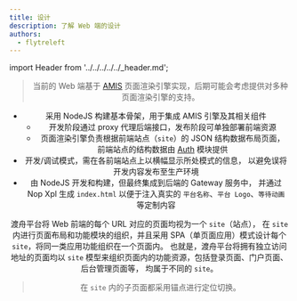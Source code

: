 ```yaml
---
title: 设计
description: 了解 Web 端的设计
authors:
  - flytreleft
---
```


import Header from '../../../../../\_header.md';

<Header />

> 当前的 Web 端基于
> [AMIS](https://baidu.github.io/amis/examples/index)
> 页面渲染引擎实现，后期可能会考虑提供对多种页面渲染引擎的支持。

- 采用 NodeJS 构建基本骨架，用于集成 AMIS 引擎及其相关组件
  - 开发阶段通过 proxy 代理后端接口，发布阶段可单独部署前端资源
  - 页面渲染引擎负责根据前端站点（`site`）的 JSON 结构数据布局页面，
    前端站点的结构数据由 [Auth](../../backend/auth) 模块提供
- 开发/调试模式，需在各前端站点上以横幅显示所处模式的信息，
  以避免误将开发内容发布至生产环境
- 由 NodeJS 开发和构建，但最终集成到后端的 Gateway 服务中，
  并通过 Nop Xpl 生成 `index.html` 以便于注入真实的
  `平台名称`、`平台 Logo`、`等待动画` 等定制内容

渡舟平台将 Web 前端的每个 URL 对应的页面均视为一个 `site`（站点），
在 `site` 内进行页面布局和功能模块的组织，并且采用
SPA（单页面应用）模式设计每个 `site`，将同一类应用功能组织在一个页面内。
也就是，渡舟平台将拥有独立访问地址的页面均以 `site`
模型来组织页面内的功能资源，包括登录页面、门户页面、后台管理页面等，
均属于不同的 `site`。

> 在 `site` 内的子页面都采用锚点进行定位切换。

